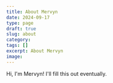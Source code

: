 ```yaml
---
title: About Mervyn
date: 2024-09-17
type: page
draft: true
slug: about
category: 
tags: []
excerpt: About Mervyn
image: 
---
```

Hi, I'm Mervyn! I'll fill this out eventually.
